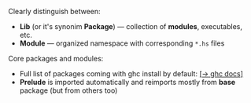 Clearly distinguish between:
* **Lib** (or it's synonim **Package**) — collection of **modules**, executables, etc.
* **Module** — organized namespace with corresponding `*.hs` files 

Core packages and modules:
* Full list of packages coming with ghc install by default: [[→ ghc docs]](https://downloads.haskell.org/ghc/latest/docs/users_guide/9.12.2-notes.html#included-libraries)
* **Prelude** is imported automatically and reimports mostly from **base** package (but from others too)
